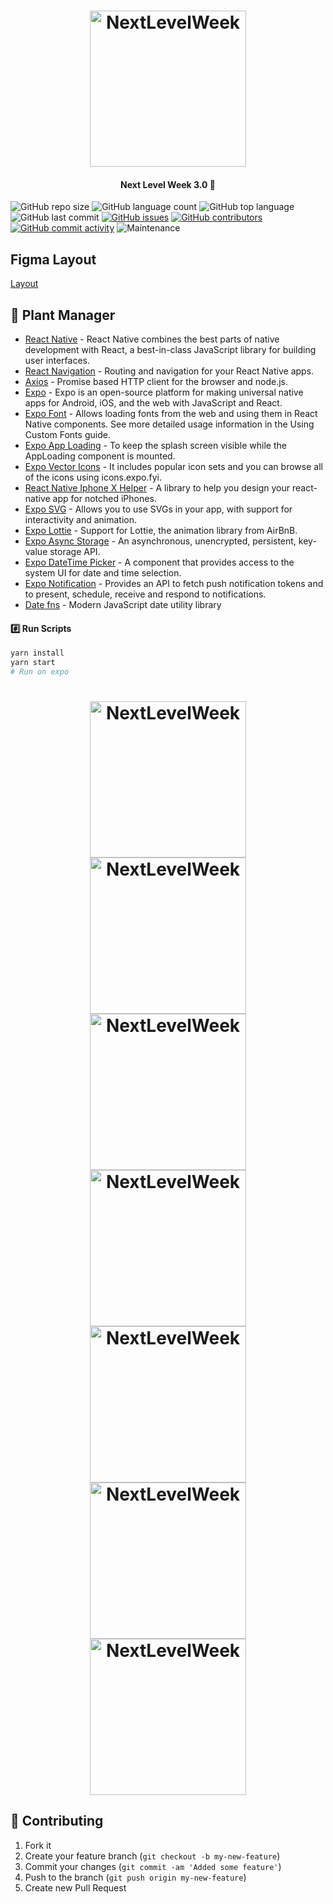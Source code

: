 <h1 align="center">
    <img alt="NextLevelWeek" title="#NextLevelWeek" src=".github/nlw.jpg" width="250px" />
</h1>

<h4 align="center"> 
	Next Level Week 3.0 🚀
</h4>

![GitHub repo size](https://img.shields.io/github/repo-size/tacsio/nlw5?color=%237159c1)
![GitHub language count](https://img.shields.io/github/languages/count/tacsio/nlw5?color=%237159c1)
![GitHub top language](https://img.shields.io/github/languages/top/tacsio/nlw5?color=%237159c1)
![GitHub last commit](https://img.shields.io/github/last-commit/tacsio/nlw5?color=%237159c1)
[![GitHub issues](https://img.shields.io/github/issues-raw/tacsio/nlw5?color=%237159c1)](https://github.com/tacsio/nlw5/issues)
[![GitHub contributors](https://img.shields.io/github/contributors/tacsio/nlw5?color=%237159c1)](https://github.com/tacsio/nlw5/graphs/contributors)
[![GitHub commit activity](https://img.shields.io/github/commit-activity/w/tacsio/nlw5?color=%237159c1)](https://github.com/tacsio/nlw5/graphs/commit-activity)
![Maintenance](https://img.shields.io/maintenance/yes/2020?color=%237159c1)

## Figma Layout

[Layout](https://www.notion.so/Trilha-React-Native-525e7888c5d941f5ab8162a200cd2f35)


## :iphone: Plant Manager

- [React Native][reactnative] - React Native combines the best parts of native development with React, a best-in-class JavaScript library for building user interfaces.
- [React Navigation](https://reactnavigation.org/) - Routing and navigation for your React Native apps.
- [Axios][axios] - Promise based HTTP client for the browser and node.js.
- [Expo][expo] - Expo is an open-source platform for making universal native apps for Android, iOS, and the web with JavaScript and React.
- [Expo Font][expo-font] - Allows loading fonts from the web and using them in React Native components. See more detailed usage information in the Using Custom Fonts guide.
- [Expo App Loading][expo-app-loading] - To keep the splash screen visible while the AppLoading component is mounted.
- [Expo Vector Icons][expo-vector-icons] - It includes popular icon sets and you can browse all of the icons using icons.expo.fyi.
- [React Native Iphone X Helper][iphone-x-helper] - A library to help you design your react-native app for notched iPhones.
- [Expo SVG][expo-svg] - Allows you to use SVGs in your app, with support for interactivity and animation.
- [Expo Lottie][expo-lottie] - Support for Lottie, the animation library from AirBnB.
- [Expo Async Storage][expo-async-storage] - An asynchronous, unencrypted, persistent, key-value storage API.
- [Expo DateTime Picker][expo-datatime-picker] - A component that provides access to the system UI for date and time selection.
- [Expo Notification][expo-notification] - Provides an API to fetch push notification tokens and to present, schedule, receive and respond to notifications.
- [Date fns][date-fns] - Modern JavaScript date utility library

#### :hash: Run Scripts

```bash
yarn install
yarn start
# Run on expo
```

<h1 align="center">
    <img alt="NextLevelWeek" title="#NextLevelWeek" src=".github/1.png" width="250px" />
    <img alt="NextLevelWeek" title="#NextLevelWeek" src=".github/2.png" width="250px" />
    <img alt="NextLevelWeek" title="#NextLevelWeek" src=".github/3.png" width="250px" />
    <img alt="NextLevelWeek" title="#NextLevelWeek" src=".github/4.png" width="250px" />
    <img alt="NextLevelWeek" title="#NextLevelWeek" src=".github/5.png" width="250px" />
    <img alt="NextLevelWeek" title="#NextLevelWeek" src=".github/6.png" width="250px" />
    <img alt="NextLevelWeek" title="#NextLevelWeek" src=".github/7.png" width="250px" />
</h1>

## :bullettrain_side: Contributing

1. Fork it
2. Create your feature branch (`git checkout -b my-new-feature`)
3. Commit your changes (`git commit -am 'Added some feature'`)
4. Push to the branch (`git push origin my-new-feature`)
5. Create new Pull Request

[rocketseat]: https://github.com/rocketseat
[nodejs]: https://nodejs.org
[java11]: https://openjdk.java.net/projects/jdk/11/
[kotlin]: https://kotlinlang.org/
[typescript]: https://www.typescriptlang.org/
[reactjs]: https://reactjs.org/
[reactnative]: https://reactnative.dev/
[quarkus]: http://quarkus.io/
[axios]: https://github.com/axios/axios
[expo]: https://expo.io/
[expo-constants]: https://docs.expo.io/versions/latest/sdk/constants/
[expo-font]: https://docs.expo.io/versions/latest/sdk/font/
[expo-mapview]: https://docs.expo.io/versions/latest/sdk/map-view/
[expo-location]: https://docs.expo.io/versions/latest/sdk/location/
[multer]: https://github.com/expressjs/multer
[celebrate]: https://github.com/arb/celebrate
[yup]: https://github.com/jquense/yup
[knex]: http://knexjs.org/
[react-router-dom]: https://github.com/ReactTraining/react-router#readme
[react-icons]: https://react-icons.github.io/react-icons/
[react-dropzone]: https://react-dropzone.js.org/
[leaflet]: https://leafletjs.com/
[typeorm]: https://typeorm.io/#/
[react-leaflet]: https://react-leaflet.js.org/
[h2]: http://www.h2database.com/html/main.html
[sqlite]: https://www.sqlite.org/index.html
[expo-app-loading]: https://docs.expo.io/versions/latest/sdk/app-loading/
[expo-vector-icons]: https://docs.expo.io/guides/icons/
[iphone-x-helper]: https://github.com/ptelad/react-native-iphone-x-helper
[expo-svg]: https://docs.expo.io/versions/latest/sdk/svg/
[expo-lottie]: https://docs.expo.io/versions/latest/sdk/lottie/
[expo-async-storage]: https://docs.expo.io/versions/latest/sdk/async-storage/
[expo-datatime-picker]: https://docs.expo.io/versions/latest/sdk/date-time-picker/
[date-fns]: https://date-fns.org/
[expo-notification]: https://docs.expo.io/versions/latest/sdk/notifications/
